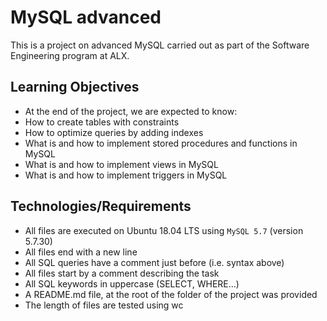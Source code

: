 # MySQL advanced
This is a project on advanced MySQL carried out as part of the Software Engineering program at ALX.

## Learning Objectives
* At the end of the project, we are expected to know:
* How to create tables with constraints
* How to optimize queries by adding indexes
* What is and how to implement stored procedures and functions in MySQL
* What is and how to implement views in MySQL
* What is and how to implement triggers in MySQL

## Technologies/Requirements
* All files are executed on Ubuntu 18.04 LTS using `MySQL 5.7` (version 5.7.30)
* All files end with a new line
* All SQL queries have a comment just before (i.e. syntax above)
* All files start by a comment describing the task
* All SQL keywords in uppercase (SELECT, WHERE…)
* A README.md file, at the root of the folder of the project was provided
* The length of files are tested using wc
